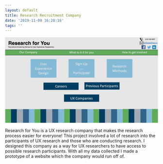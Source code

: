 ```yaml
---
layout: default
title: Research Recruitment Company
date: '2019-11-09 16:28:16'
tags: ''
---
```

![Home page of the Research for You website](/images/uploads/screen-shot-2019-11-05-at-3.53.28-pm.png "Research for You")

Research for You is a UX research company that makes the research process easier for everyone! This project involved a lot of research into the participants of UX research and those who are conducting research. I designed this company as a way for UX researchers to have access to possible research participants. With all my data collected I made a prototype of a website which the company would run off of.
